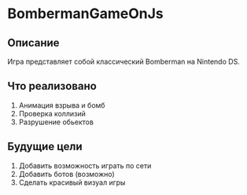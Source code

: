 # BombermanGameOnJs
## Описание
 Игра представляет собой классический Bomberman на Nintendo DS.

## Что реализовано
  1. Анимация взрыва и бомб
  2. Проверка коллизий
  3. Разрушение обьектов

## Будущие цели
  1. Добавить возможность играть по сети
  2. Добавить ботов (возможно)
  3. Сделать красивый визуал игры
